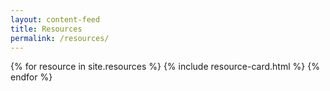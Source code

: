 ```yaml
---
layout: content-feed
title: Resources
permalink: /resources/
---
```


{% for resource in site.resources %}
  {% include resource-card.html %}
{% endfor %}
